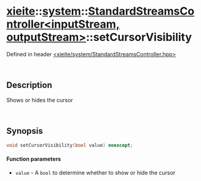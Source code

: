 # [xieite](../../xieite.md)\:\:[system](../../system.md)\:\:[StandardStreamsController\<inputStream, outputStream\>](../StandardStreamsController.md)\:\:setCursorVisibility
Defined in header [<xieite/system/StandardStreamsController.hpp>](../../../include/xieite/system/StandardStreamsController.hpp)

&nbsp;

## Description
Shows or hides the cursor

&nbsp;

## Synopsis
```cpp
void setCursorVisibility(bool value) noexcept;
```
#### Function parameters
- `value` - A `bool` to determine whether to show or hide the cursor

